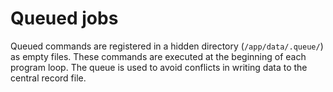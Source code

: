 # Queued jobs

Queued commands are registered in a hidden directory (`/app/data/.queue/`) as empty files.
These commands are executed at the beginning of each program loop.
The queue is used to avoid conflicts in writing data to the central record file.